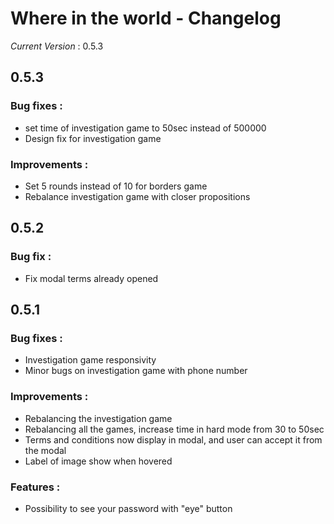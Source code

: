 # Where in the world - Changelog

_*Current Version*_ : 0.5.3

## 0.5.3
### Bug fixes :
- set time of investigation game to 50sec instead of 500000
- Design fix for investigation game

### Improvements :
- Set 5 rounds instead of 10 for borders game
- Rebalance investigation game with closer propositions

## 0.5.2
### Bug fix : 
- Fix modal terms already opened 

## 0.5.1
### Bug fixes :
- Investigation game responsivity
- Minor bugs on investigation game with phone number

### Improvements :
- Rebalancing the investigation game
- Rebalancing all the games, increase time in hard mode from 30 to 50sec
- Terms and conditions now display in modal, and user can accept it from the modal
- Label of image show when hovered

### Features : 
- Possibility to see your password with "eye" button
